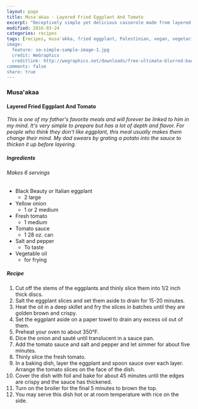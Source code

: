 ```yaml
---
layout: page
title: Musa'akaa · Layered Fried Eggplant And Tomato
excerpt: "Deceptively simple yet delicious casserole made from layered fried eggplant slices in a tomato sauce."
modified: 2016-03-24
categories: recipes
tags: [recipes, musa'akka, fried eggplant, Palestinian, vegan, vegetarian]
image:
  feature: so-simple-sample-image-1.jpg
  credit: WeGraphics
  creditlink: http://wegraphics.net/downloads/free-ultimate-blurred-background-pack/
comments: false
share: true
---
```


### Musa'akaa
#### Layered Fried Eggplant And Tomato

*This is one of my father's favorite meals and will forever be linked to him in my mind. It's very simple to prepare but has a lot of depth and flavor. For people who think they don't like eggplant, this meal usually makes them change their mind. My dad swears by grating a potato into the sauce to thicken it up before layering.*

##### Ingredients
###### Makes 6 servings

* Black Beauty or Italian eggplant
  - 2 large
* Yellow onion
  - 1 or 2 medium
* Fresh tomato
  - 1 medium
* Tomato sauce
  - 1 28 oz. can
* Salt and pepper
  - To taste
* Vegetable oil
  - for frying

##### Recipe
1. Cut off the stems of the eggplants and thinly slice them into 1/2 inch thick discs.
2. Salt the eggplant slices and set them aside to drain for 15-20 minutes.
3. Heat the oil in a deep skillet and fry the slices in batches until they are golden brown and crispy.
4. Set the eggplant aside on a paper towel to drain any excess oil out of them.
5. Preheat your oven to about 350°F.
6. Dice the onion and sauté until translucent in a sauce pan.
7. Add the tomato sauce and salt and pepper and let simmer for about five minutes.
8. Thinly slice the fresh tomato.
9. In a baking dish, layer the eggplant and spoon sauce over each layer. Arrange the tomato slices on the face of the dish.
10. Cover the dish with foil and bake for about 45 minutes until the edges are crispy and the sauce has thickened.
11. Turn on the broiler for the final 5 minutes to brown the top.
12. You may serve this dish hot or at room temperature with rice on the side.
